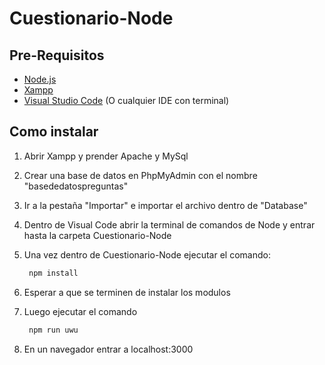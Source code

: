 # Cuestionario-Node

## Pre-Requisitos
* [Node.js](https://nodejs.org/en/)
* [Xampp](https://www.apachefriends.org/es/download.html)
* [Visual Studio Code](https://code.visualstudio.com/) (O cualquier IDE con terminal)

## Como instalar
1. Abrir Xampp y prender Apache y MySql
2. Crear una base de datos en PhpMyAdmin con el nombre "basededatospreguntas"
3. Ir a la pestaña "Importar" e importar el archivo dentro de "Database"
4. Dentro de Visual Code abrir la terminal de comandos de Node y entrar hasta la carpeta Cuestionario-Node
5. Una vez dentro de Cuestionario-Node ejecutar el comando: 

   ```sh
    npm install
   ```
6. Esperar a que se terminen de instalar los modulos
7. Luego ejecutar el comando

   ```sh
    npm run uwu
   ```
8. En un navegador entrar a localhost:3000
